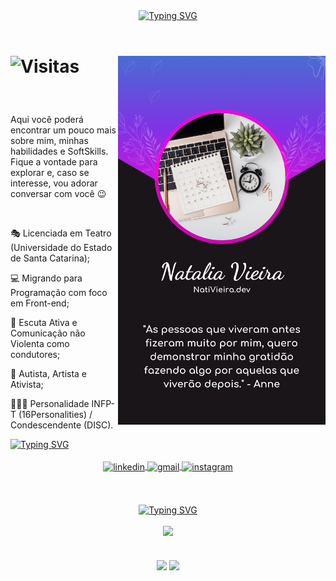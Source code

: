 <div boas vindas align=center>
<a href="https://git.io/typing-svg"><img src="https://readme-typing-svg.herokuapp.com?font=Dancing+Script&size=40&duration=4000&pause=1000&color=2395C7&center=true&vCenter=true&width=500&height=60&lines=%E2%8A%B1%E2%9C%BF+Ol%C3%A1%2C+eu+sou+a+Nati+Vieira+%E2%9C%BF%E2%8A%B0+;Seja+bem-vinda!;%E2%8A%B1%E2%9C%BF+Ol%C3%A1%2C+eu+sou+a+Nati+Vieira+%E2%9C%BF%E2%8A%B0+;Seja+bem-vinde!;%E2%8A%B1%E2%9C%BF+Ol%C3%A1%2C+eu+sou+a+Nati+Vieira+%E2%9C%BF%E2%8A%B0+;Seja+bem-vindo!" alt="Typing SVG" /> </a>
</div>

<br>

<div cartao e visitas>
  <img align="right" height="590em" src="https://github.com/NatiVieira-dev/NatiVieira-dev/blob/main/Nati%20Vieira.png?raw=true">
  <h1>
  <p align="left"> <img src="https://komarev.com/ghpvc/?username=NatiVieira-dev&color=FA04D7&label=Visitas" alt="Visitas" /> </p>
</div>

<br>

<div texto principal>
<p>Aqui você poderá encontrar um pouco mais sobre mim, minhas habilidades e SoftSkills. <br>Fique a vontade para explorar e, caso se interesse, vou adorar conversar com você 😉 </p>

<br>
  
🎭 Licenciada em Teatro (Universidade do Estado de Santa Catarina); 

💻 Migrando para Programação com foco em Front-end;

🦒 Escuta Ativa e Comunicação não Violenta como condutores;

🌻 Autista, Artista e Ativista;

💁🏻‍♀️ Personalidade INFP-T (16Personalities) / Condescendente (DISC).
</div>

<div titulo contato>
<a href="https://git.io/typing-svg"><img src="https://readme-typing-svg.herokuapp.com?font=Dancing+Script&size=40&duration=4000&pause=1000&color=2395C7&center=true&vCenter=true&repeat=false&width=500&height=60&lines=Contatos" alt="Typing SVG" /></a>
</div>

<br>

<div contatos align="center">
<a target="_blank" href="https://www.linkedin.com/in/nativieira-dev/">
  <img align="center" width="130em" src="https://img.shields.io/badge/-NatiVieira.dev-05122A?style=flat&logo=linkedin&logoColor=FA04D7&color=191519" alt="linkedin"/>
</a>
<a target="_blank" href="mailto:nativieira.dev@gmail.com">
  <img align="center" width="130em" src="https://img.shields.io/badge/-nativieira.dev-05122A?style=flat&logo=gmail&logoColor=FA04D7&color=191519" alt="gmail"/>
</a>
<a href="https://www.instagram.com/nati.tounsol/" target="_blank">
 <img align="center" width="130em" src="https://img.shields.io/badge/-nati.tounsol-05122A?style=flat&logo=instagram&logoColor=FA04D7&color=191519" alt="instagram"/>
</a>
</div>

<br>
<img align="center" height="15em" width="1000em" src="https://github.com/NatiVieira-dev/NatiVieira-dev/assets/142924454/02847554-7756-4414-86fc-cc952c8bd8ad">

<br>
<br>

<div titulo linguagens align="center">
<a href="https://git.io/typing-svg"><img src="https://readme-typing-svg.herokuapp.com?font=Dancing+Script&size=40&duration=4000&pause=1000&color=2395C7&center=true&vCenter=true&repeat=false&width=500&height=60&lines=Linguagens" alt="Typing SVG" /></a>
</div>

<br>
  
<div align="center">
   <a href="https://skillicons.dev">
    <img src="https://skillicons.dev/icons?i=html,css,js,nodejs,cs,dotnet">
   </a>
</div>

<br>
<br>

<div estatisticas align="center">
<img align="center" src="https://github-readme-stats.vercel.app/api?username=NatiVieira-dev&show_icons=true&locale=pt-br&bg_color=191519&title_color=FD03D7&icon_color=FD03D7&text_color=ffffff&ring_color=288FC8">
<img align="center" height="140em" src="https://github-readme-stats.vercel.app/api/top-langs/?username=NatiVieira-dev&layout=donut&locale=pt-br&bg_color=191519&title_color=FD03D7&icon_color=FD03D7&text_color=ffffff&ring_color=288FC8">
</div>




